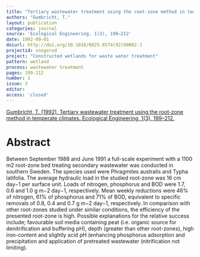 ```yaml
---
title: "Tertiary wastewater treatment using the root-zone method in temperate climates."
authors: "Gumbricht, T."
layout: publication
categories: journal
source: 'Ecological Engineering, 1(3), 199–212'
date: 1992-09-01
doiurl: http://doi.org/10.1016/0925-8574(92)90002-J
projectid: snogerod
project: "Constructed wetlands for waste water treatment"
pattern: wetland
process: wastewater treatment
pages: 199-212
number: 1
issue: 3
editor:
access: 'closed'
---
```


[Gumbricht, T. (1992). Tertiary wastewater treatment using the root-zone method in temperate climates. Ecological Engineering, 1(3), 199–212.](http://doi.org/10.1016/0925-8574(92)90002-J)

<h1 class='foot-description'>Abstract</h1>

Between September 1988 and June 1991 a full-scale experiment with a 1100 m2 root-zone bed treating secondary wastewater was conducted in southern Sweden. The species used were Phragmites australis and Typha latifolia. The average hydraulic load in the studied root-zone was 16 cm day−1 per surface unit. Loads of nitrogen, phosphorus and BOD were 1.7, 0.6 and 1.0 g m−2 day−1, respectively. Mean weekly reductions were 46% of nitrogen, 61% of phosphorus and 71% of BOD, equivalent to specific removals of 0.8, 0.4 and 0.7 g m−2 day−1, respectively. In comparison with other root-zones studied under similar conditions, the efficiency of the presented root-zone is high. Possible explanations for the relative success include; favourable soil media containing peat (i.e. organic source for denitrification and buffering pH), depth (greater than other root-zones), high iron-content and slightly acid pH (enhancing phosphorus adsorption and precipitation and application of pretreated wastewater (nitrification not limiting).
